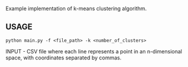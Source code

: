 Example implementation of k-means clustering algorithm.

## USAGE  
```
python main.py -f <file_path> -k <number_of_clusters>  
```

INPUT - CSV file where each line represents a point in an n-dimensional space, with coordinates separated by commas.  
